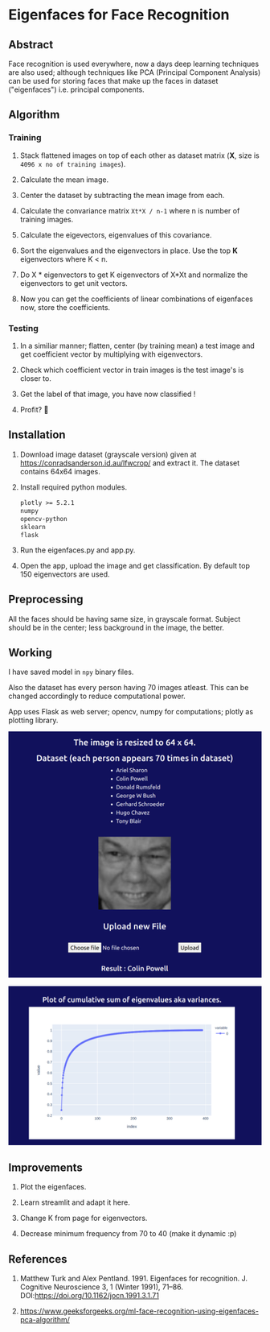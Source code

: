 # Eigenfaces for Face Recognition

## Abstract

Face recognition is used everywhere, now a days deep learning techniques are also used; although techniques like PCA (Principal Component Analysis) can be used for storing faces that make up the faces in dataset ("eigenfaces") i.e. principal components.

## Algorithm

### Training

1. Stack flattened images on top of each other as dataset matrix (**X**, size is `4096 x no of training images`).

2. Calculate the mean image.

3. Center the dataset by subtracting the mean image from each.

4. Calculate the convariance matrix `Xt*X / n-1` where n is number of training images.

5. Calculate the eigevectors, eigenvalues of this covariance.

6. Sort the eigenvalues and the eigenvectors in place. Use the top **K** eigenvectors where K < n.

7. Do X * eigenvectors to get K eigenvectors of X*Xt and normalize the eigenvectors to get unit vectors.

8. Now you can get the coefficients of linear combinations of eigenfaces now, store the coefficients.

### Testing

1. In a similiar manner; flatten, center (by training mean) a test image and get coefficient vector by multiplying with eigenvectors.

2. Check which coefficient vector in train images is the test image's is closer to.

3. Get the label of that image, you have now classified !

4. Profit? :rocket:

## Installation

1. Download image dataset (grayscale version) given at https://conradsanderson.id.au/lfwcrop/ and extract it. The dataset contains 64x64 images.

2. Install required python modules.

    ```
    plotly >= 5.2.1
    numpy
    opencv-python
    sklearn
    flask
    ```

3. Run the eigenfaces.py and app.py.

4. Open the app, upload the image and get classification. By default top 150 eigenvectors are used.

## Preprocessing

All the faces should be having same size, in grayscale format.
Subject should be in the center; less background in the image, the better.

## Working

I have saved model in `npy` binary files.

Also the dataset has every person having 70 images atleast.
This can be changed accordingly to reduce computational power.

App uses Flask as web server; opencv, numpy for computations; plotly as plotting library.

![Screenshot 1](./images/a.png)

![Screenshot 2](./images/b.png)

## Improvements

1. Plot the eigenfaces.

2. Learn streamlit and adapt it here.

3. Change K from page for eigenvectors.

4. Decrease minimum frequency from 70 to 40 (make it dynamic :p)

## References

1. Matthew Turk and Alex Pentland. 1991. Eigenfaces for recognition. J. Cognitive Neuroscience 3, 1 (Winter 1991), 71–86. DOI:https://doi.org/10.1162/jocn.1991.3.1.71

2. https://www.geeksforgeeks.org/ml-face-recognition-using-eigenfaces-pca-algorithm/
